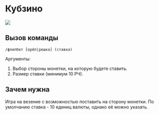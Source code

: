 # Кубзино

![](https://img.shields.io/badge/тип_команды-игра-mediumblue?style=for-the-badge)

## Вызов команды

`/флипбет [орёл|решка] (ставка)`

Аргументы:
1. Выбор стороны монетки, на которую будете ставить.
2. Размер ставки (минимум 10 РЧ).

## Зачем нужна

Игра на везение с возможностью поставить на сторону монетки. По умолчанию ставка - 10 единиц валюты, однако её можно указать.
